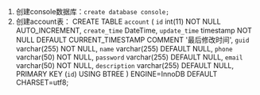 1. 创建console数据库：`create database console;`
2. 创建account表：
   CREATE TABLE `account` (
      `id` int(11) NOT NULL AUTO_INCREMENT,
      `create_time` DateTime,
      `update_time` timestamp NOT NULL DEFAULT CURRENT_TIMESTAMP COMMENT '最后修改时间',
      `guid` varchar(255) NOT NULL,
      `name` varchar(255) DEFAULT NULL,
      `phone` varchar(50) NOT NULL,
      `password` varchar(255) DEFAULT NULL,
      `email` varchar(50) NOT NULL,
      `description` varchar(255) DEFAULT NULL,
      PRIMARY KEY (`id`) USING BTREE
      ) ENGINE=InnoDB DEFAULT CHARSET=utf8;